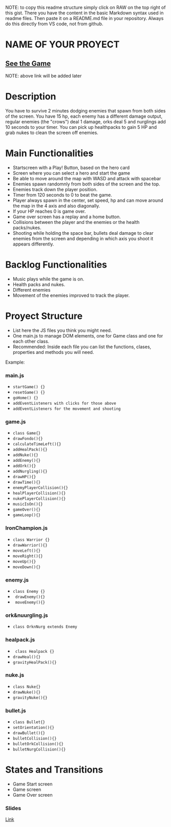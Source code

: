 NOTE: to copy this readme structure simply click on RAW on the top right of this gist. There you have the content in the basic Markdown syntax used in readme files. Then paste it on a README.md file in your repository. Always do this directly from VS code, not from github.
 
# NAME OF YOUR PROYECT
 
 
## [See the Game](https://jellemanzano.github.io/IronChampions/)
NOTE: above link will be added later
 
# Description
 
You have to survive 2 minutes dodging enemies that spawn from both sides of the screen. You have 15 hp, each enemy has a different damage output, regular enemies (the "crows") deal 1 damage, orks deal 5 and nurglings add 10 seconds to your timer. You can pick up healthpacks to gain 5 HP and grab nukes to clean the screen off enemies.

# Main Functionalities
- Startscreen with a Play! Button, based on the hero card
- Screen where you can select a hero and start the game
- Be able to move around the map with WASD and attack with spacebar
- Enemies spawn randomnly from both sides of the screen and  the top.
- Enemies track down the player position.
- Timer from 120 seconds to 0 to beat the game.
- Player always spawn in the center, set speed, hp and can move around the map in the 4 axis and also diagonally.
- If your HP reaches 0 is game over.
- Game over screen has a replay and a home button.
- Collisions between the player and the enemies or the health packs/nukes.
- Shooting while holding the space bar, bullets deal damage to clear enemies from the screen and depending in which axis you shoot it appears differently.
 
 
# Backlog Functionalities

- Music plays while the game is on.
- Health packs and nukes.
- Different enemies
- Movement of the enemies improved to track the player.
 
# Proyect Structure
 
- List here the JS files you think you might need. 
- One main.js to manage DOM elements, one for Game class and one for each other class.
- Recommended: Inside each file you can list the functions, clases, properties and methods you will need.
 
Example:
 
### main.js
 
- ```startGame() {}```
- ```resetGame() {}```
- ``` goHome() {} ```
 - ``` addEventListeners with clicks for those above ```
 - ``` addEventListeners for the movement and shooting ```

 ### game.js
- ``` class Game{} ```
- ``` drawFondo(){} ```
- ``` calculateTimeLeft(){} ```
- ``` addHealPack(){} ```
- ``` addNuke(){} ```
- ``` addEnemy(){} ```
- ``` addOrk(){} ```
- ``` addNurgling(){} ```
- ``` drawHP(){} ```
- ``` drawTime(){} ```
- ``` enemyPlayerCollision(){} ```
- ``` healPlayerCollision(){} ```
- ``` nukePlayerCollision(){} ```
- ``` musicIsOn(){} ```
- ``` gameOver(){} ```
- ``` gameLoop(){} ```

 
### IronChampion.js
 
- ``` class Warrior {} ```
- ``` drawWarrior(){} ```
- ``` moveLeft(){} ```
- ``` moveRight(){} ```
- ``` moveUp(){} ```
- ``` moveDown(){} ```
 
### enemy.js
- ``` class Enemy {} ```
- ``` drawEnemy(){}```
- ``` moveEnemy(){}```

### ork&nuurgling.js
- ``` class OrknNurg extends Enemy ```

### healpack.js
- ``` class Healpack {}```
- ``` drawHeal(){} ```
- ``` gravityHealPack(){} ```

### nuke.js
- ``` class Nuke{} ```
- ``` drawNuke(){} ```
- ``` gravityNuke(){} ```

### bullet.js
- ``` class Bullet{} ```
- ``` setOrientation(){} ```
- ``` drawBullet(){} ```
- ``` bulletCollision(){} ```
- ``` bulletOrkCollision(){} ```
- ``` bulletNurgCollision(){} ```



 
# States and Transitions
 
- Game Start screen
- Game screen
- Game Over screen
 
### Slides
[Link](www.your-url-here.com)
